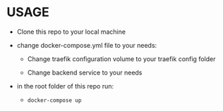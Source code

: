 # USAGE

* Clone this repo to your local machine

* change docker-compose.yml file to your needs:

  * Change traefik configuration volume to your traefik config folder

  * Change backend service to your needs

* in the root folder of this repo run:

  * `docker-compose up`